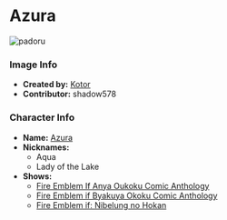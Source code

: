 # Azura

![padoru](https://raw.githubusercontent.com/shadow578/Padoru-Padoru/master/Padoru/fire-emblem-azura.png "Azura")

### Image Info
* **Created by:**    [Kotor](https://knowyourmeme.com/photos/1441212-padoru)
* **Contributor:**   shadow578

### Character Info
* **Name:**   [Azura](https://myanimelist.net/character/148554)
* **Nicknames:**
  * Aqua
  * Lady of the Lake
* **Shows:**
  * [Fire Emblem If Anya Oukoku Comic Anthology](https://myanimelist.net/manga/95506/Fire_Emblem_If_Anya_Oukoku_Comic_Anthology)
  * [Fire Emblem if Byakuya Okoku Comic Anthology](https://myanimelist.net/manga/95507/Fire_Emblem_if_Byakuya_Okoku_Comic_Anthology)
  * [Fire Emblem if: Nibelung no Hokan](https://myanimelist.net/manga/105896/Fire_Emblem_if__Nibelung_no_Hokan)
